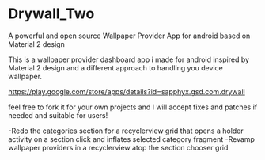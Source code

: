 # Drywall_Two
A powerful and open source Wallpaper Provider App for android based on Material 2 design

This is a wallpaper provider dashboard app i made for android inspired by Material 2 design and a different approach to handling you device wallpaper. 

https://play.google.com/store/apps/details?id=sapphyx.gsd.com.drywall

feel free to fork it for your own projects and I will accept fixes and patches if needed and suitable for users!

-Redo the categories section for a recyclerview grid that opens a holder activity on a section click and inflates selected category fragment 
-Revamp wallpaper providers in a recyclerview atop the section chooser grid
